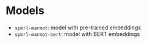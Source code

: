 # Models

* `spmrl-marmot`: model with pre-trained embeddings
* `spmrl-marmot-bert`: model with BERT embeddings
